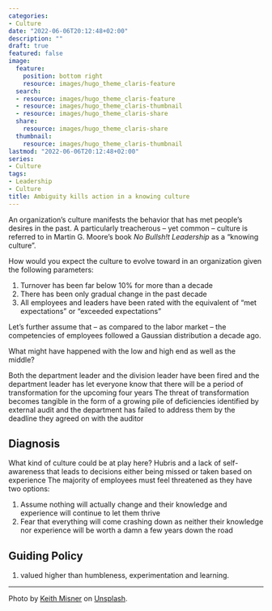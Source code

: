 ```yaml
---
categories:
- Culture
date: "2022-06-06T20:12:48+02:00"
description: ""
draft: true
featured: false
image:
  feature:
    position: bottom right
    resource: images/hugo_theme_claris-feature
  search:
  - resource: images/hugo_theme_claris-feature
  - resource: images/hugo_theme_claris-thumbnail
  - resource: images/hugo_theme_claris-share
  share:
    resource: images/hugo_theme_claris-share
  thumbnail:
    resource: images/hugo_theme_claris-thumbnail
lastmod: "2022-06-06T20:12:48+02:00"
series:
- Culture
tags:
- Leadership
- Culture
title: Ambiguity kills action in a knowing culture
---
```





An organization’s culture manifests the behavior that has met people’s desires in the past. 
A particularly treacherous – yet common – culture is referred to in Martin G. Moore’s book *No Bullsh!t Leadership* as a “knowing culture”.

How would you expect the culture to evolve toward in an organization given the following parameters:
1. Turnover has been far below 10% for more than a decade
2. There has been only gradual change in the past decade
3. All employees and leaders have been rated with the equivalent of “met expectations” or “exceeded expectations”
 
Let’s further assume that – as compared to the labor market – the competencies of employees followed a Gaussian distribution a decade ago.

What might have happened with the low and high end as well as the middle?

Both the department leader and the division leader have been fired and the department leader has let everyone know that there will be a period of transformation for the upcoming four years
The threat of transformation becomes tangible in the form of a growing pile of deficiencies identified by external audit and the department has failed to address them by the deadline they agreed on with the auditor

## Diagnosis
What kind of culture could be at play here? Hubris and a lack of self-awareness that leads to decisions either being missed or taken based on experience
The majority of employees must feel threatened as they have two options:
1. Assume nothing will actually change and their knowledge and experience will continue to let them thrive
2. Fear that everything will come crashing down as neither their knowledge nor experience will be worth a damn a few years down the road

## Guiding Policy
1. valued higher than humbleness, experimentation and learning.


---
Photo by [Keith Misner](https://unsplash.com/photos/h0Vxgz5tyXA) on [Unsplash](https://unsplash.com/).
